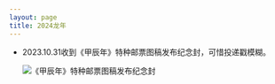 ```yaml
---
layout: page
title: 2024龙年
---
```


-   2023.10.31收到《甲辰年》特种邮票图稿发布纪念封，可惜投递戳模糊。

    ![](<%= stamp_fig_url 'cc-design-jia-chen.jpg' %> '《甲辰年》特种邮票图稿发布纪念封')
